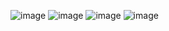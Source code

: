 ![image](https://user-images.githubusercontent.com/97594420/232726612-c22ec6f7-e1f4-4fc6-a325-e8faeb980f28.png)
![image](https://user-images.githubusercontent.com/97594420/232726672-1e34ce0c-9237-4dfc-a82f-0521dec1c9c8.png)
![image](https://user-images.githubusercontent.com/97594420/232726721-cba0b813-3d54-4581-b59a-18b1fa350d1b.png)
![image](https://user-images.githubusercontent.com/97594420/232726788-0293dc2a-4842-4dc3-9a40-e131f5ec0354.png)
